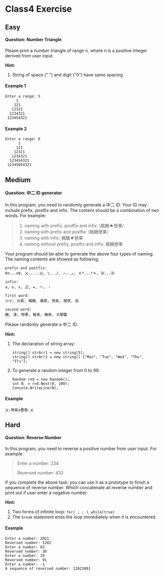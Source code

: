# Class4 Exercise
## Easy

#### **Question: Number Triangle**

Please print a number triangle of range n, where n is a positive integer derived from user input.

**Hint:** 

1. String of space (" ") and digit ("0") have same spacing

#### Example 1

```
Enter a range: 5
     1
    121
   12321
  1234321
 123454321
```

#### Example 2

```
Enter a range: 6
      1
     121
    12321
   1234321 
  123454321
 12345654321
```

## Medium

#### **Question: 中二 ID generator**

In this program, you need to randomly generate a 中二 ID. Your ID may include prefix, postfix and infix. The content should be a combination of two words. For example:

>   1. naming with prefix, postfix and infix: \楓糖★戀果/
>   2. naming with prefix and postfix: \楓糖戀果/
>   3. naming with infix: 楓糖★戀果
>   4. naming without prefix, postfix and infix: 楓糖戀果

Your program should be able to generate the above four types of naming. The naming contents are showed as following: 

```
prefix and postfix:
0o...o0, 乂☆...☆乂, \.../, ↗...↙, ＊*...*＊, 卍...卍

infix:
a, o, x, 之, ★, ～, ‧

first word:
小小, 元氣, 楓糖, 霸氣, 煞氣, 闇夜, 血

second word:
糖, 漾, 戀果, 鮭魚, 鮪魚, 大閘蟹
```

Please randomly generate a 中二 ID.

**Hint:** 

1. The declaration of string array: 

   ```
   string[] strArr1 = new string[5];
   string[] strArr2 = new string[] {"Mon", "Tue", "Wed", "Thu", "Fri"};
   ```

2. To generate a random integer from 0 to 99: 

   ```
   Random rnd = new Random();
   int N  = rnd.Next(0, 100);
   Console.WriteLine(N);
   ```

#### Example

```
乂☆煞氣a薔薇☆乂
```

## Hard

#### **Question: Reverse Number**

In this program, you need to reverse a positive number from user input. For example:

>   Enter a number: 234
>
>   Reversed number: 432

If you complete the above task, you can use it as a prototype to finish a sequence of reverse number. Which concatenate all reverse number and print out if user enter a negative number.

**Hint:** 

1. Two forms of infinite loop: `for( ; ; )`, `while(true)`
2. The `break` statement ends the loop immediately when it is encountered

#### Example

```
Enter a number: 2021
Reversed number: 1202
Enter a number: 03
Reversed number: 30
Enter a number: 19
Reversed number: 91
Enter a number: -1
A sequence of reversed number: 12023091
```
